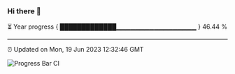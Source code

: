 ### Hi there 👋

⏳ Year progress { █████████████▁▁▁▁▁▁▁▁▁▁▁▁▁▁▁▁▁ } 46.44 %

---

⏰ Updated on Mon, 19 Jun 2023 12:32:46 GMT

![Progress Bar CI](https://github.com/liununu/liununu/workflows/Progress%20Bar%20CI/badge.svg)
